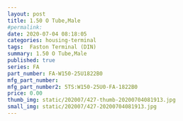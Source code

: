 ```yaml
---
layout: post
title: 1.50 O Tube,Male
#permalink: 
date: 2020-07-04 08:18:05
categories: housing-terminal
tags:  Faston Terminal (DIN)
summary: 1.50 O Tube,Male
published: true 
series: FA
part_number: FA-W150-25U1822B0
mfg_part_number: 
mfg_part_number2: 5TS:W150-25U0-FA-1822B0
price: 0.00
thumb_img: static/202007/427-thumb-20200704081913.jpg
small_img: static/202007/427-20200704081913.jpg
---
```



